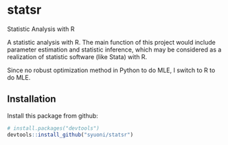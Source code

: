 # statsr
Statistic Analysis with R

A statistic analysis with R. The main function of this project would include parameter estimation and statistic inference, which may be considered as a realization of statistic software (like Stata) with R.

Since no robust optimization method in Python to do MLE, I switch to R to do MLE.

## Installation
Install this package from github:

```R
# install.packages("devtools")
devtools::install_github("syuoni/statsr")
```
